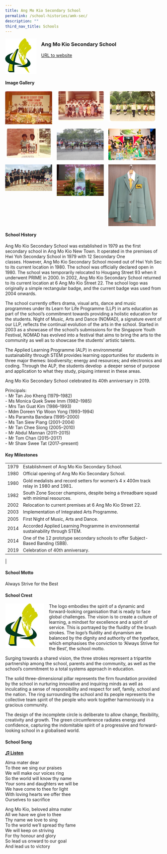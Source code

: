 ```yaml
---
title: Ang Mo Kio Secondary School
permalink: /school-histories/amk-sec/
description: ""
third_nav_title: Schools
---
```

<img src="/images/amksec1.jpg" style="width:20%;margin-right:15px;" align = "left">

### **Ang Mo Kio Secondary School**
[URL to website](http://angmokiosec.moe.edu.sg/)

<br clear="left">

#### **Image Gallery**

<p><a href="https://staging.d1yxymztqoj7qn.amplifyapp.com/images/amksec2.jpg">  
<img src="/images/amksec2.jpg" style="width:30%;margin-right:15px;" align = "left">
</a></p>

<p><a href="https://staging.d1yxymztqoj7qn.amplifyapp.com/images/amksec3.jpg">  
<img src="/images/amksec3.jpg" style="width:30%;margin-right:15px;" align = "left">
</a></p>

<p><a href="https://staging.d1yxymztqoj7qn.amplifyapp.com/images/amksec4.jpg">  
<img src="/images/amksec4.jpg" style="width:30%;margin-right:15px;" align = "left">
</a></p>

<br clear="left">

<p><a href="https://staging.d1yxymztqoj7qn.amplifyapp.com/images/amksec5.jpg">  
<img src="/images/amksec5.jpg" style="width:30%;margin-right:15px;" align = "left">
</a></p>

<p><a href="https://staging.d1yxymztqoj7qn.amplifyapp.com/images/amksec6.jpg">  
<img src="/images/amksec6.jpg" style="width:30%;margin-right:15px;" align = "left">
</a></p>

<p><a href="https://staging.d1yxymztqoj7qn.amplifyapp.com/images/amksec7.jpg">  
<img src="/images/amksec7.jpg" style="width:30%;margin-right:15px;" align = "left">
</a></p>

<br clear="left">

<p><a href="https://staging.d1yxymztqoj7qn.amplifyapp.com/images/amksec8.jpg">  
<img src="/images/amksec8.jpg" style="width:30%;margin-right:15px;" align = "left">
</a></p>

<p><a href="https://staging.d1yxymztqoj7qn.amplifyapp.com/images/amksec9.jpg">  
<img src="/images/amksec9.jpg" style="width:30%;margin-right:15px;" align = "left">
</a></p>

<p><a href="https://staging.d1yxymztqoj7qn.amplifyapp.com/images/amksec10.jpg">  
<img src="/images/amksec10.jpg" style="width:30%;margin-right:15px;" align = "left">
</a></p>

<br clear="left">

#### **School History**
Ang Mo Kio Secondary School was established in 1979 as the first secondary school in Ang Mo Kio New Town. It operated in the premises of Hwi Yoh Secondary School in 1979 with 12 Secondary One classes. However, Ang Mo Kio Secondary School moved out of Hwi Yoh Sec to its current location in 1980. The school was officially declared open in 1980. The school was temporarily relocated to Hougang Street 93 when it underwent PRIME in 2000. In 2002, Ang Mo Kio Secondary School returned to its current location at 6 Ang Mo Kio Street 22. The school logo was originally a simple rectangular badge, and the current badge was used from 2004 onwards.

The school currently offers drama, visual arts, dance and music programmes under its Learn for Life Programme (LLP) in arts education as part of the school’s commitment towards providing a holistic education for the students. Night of Music, Arts and Dance (NOMAD), a signature event of our LLP, reflects the continual evolution of the arts in the school. Started in 2003 as a showcase of the school’s submissions for the Singapore Youth Festival, NOMAD has evolved into a festival that aims to bring the arts to the community as well as to showcase the students’ artistic talents.

The Applied Learning Programme (ALP) in environmental sustainability through STEM provides learning opportunities for students in three major themes: biodiversity; energy and resources; and electronics and coding. Through the ALP, the students develop  a deeper sense of purpose and application to what they study, piquing interest in these areas.

Ang Mo Kio Secondary School celebrated its 40th anniversary in 2019.

Principals:<br>
\- Mr Tan Joo Kheng (1979–1982)<br>
\- Ms Monica Quek Swee Imm (1982–1985)<br>
\- Mrs Tan Guat Kim (1986–1993)<br>
\- Mdm Doreen Yip Woon Yong (1993–1994)<br>
\- Ms Paramita Bandara (1995–2000)<br>
\- Ms Tan Siew Piang (2001–2004)<br>
\- Mr Tan Chee Siong (2005–2010)<br>
\- Mr Abdul Mannan (2011–2015)<br>
\- Mr Tom Chan (2015–2017)<br>
\- Mr Shaw Swee Tat (2017–present)

#### **Key Milestones**

|  |  |
|:---:|---|
| 1979 | Establishment of Ang Mo Kio Secondary School. |
| 1980 | Official opening of Ang Mo Kio Secondary School. |
| 1980 | Gold medalists and record setters for women’s 4 x 400m track relay in 1980 and 1981. |
| 1982 | South Zone Soccer champions, despite being a threadbare squad with minimal resources. |
| 2002 | Relocation to current premises at 6 Ang Mo Kio Street 22. |
| 2003 | Implementation of Integrated Arts Programme. |
| 2005 | First Night of Music, Arts and Dance. |
| 2014 | Accorded Applied Learning Programme in environmental sustainability through STEM. |
| 2014 | One of the 12 prototype secondary schools to offer Subject-Based Banding (SBB). |
| 2019 | Celebration of 40th anniversary. |
|

#### **School Motto**
Always Strive for the Best

#### **School Crest**
<img src="/images/amksec1.jpg" style="width:25%;margin-right:15px;" align = "left">

The logo embodies the spirit of a dynamic and forward-looking organisation that is ready to face global challenges. The vision is to create a culture of learning, a mindset for excellence and a spirit of service. This is portrayed by the fluidity of the brush strokes. The logo’s fluidity and dynamism are balanced by the dignity and authority of the typeface, which emphasises the conviction to ‘Always Strive for the Best’, the school motto.


Surging towards a shared vision, the three strokes represent a tripartite partnership among the school, parents and the community, as well as the school’s commitment to a total systems approach in education.

The solid three-dimensional pillar represents the firm foundation provided by the school in nurturing innovative and inquiring minds as well as inculcating a sense of responsibility and respect for self, family, school and the nation. The ring surrounding the school and its people represents the collective team spirit of the people who work together harmoniously in a gracious community.    
  
The design of the incomplete circle is deliberate to allow change, flexibility, creativity and growth. The green circumference radiates energy and confidence, capturing the indomitable spirit of a progressive and forward-looking school in a globalised world.

#### **School Song**
<a href="LINK" target="\_blank">**♫ Listen**</a>

Alma mater dear<br>
To thee we sing our praises<br>
We will make our voices ring<br>
So the world will know thy name<br>
Your sons and daughters we will be<br>
We have come to thee for light<br>
With loving hearts we offer thee<br>
Ourselves to sacrifice

Ang Mo Kio, beloved alma mater<br>
All we have we give to thee<br>
Thy name we love to sing<br>
To the world we’ll spread thy fame<br>
We will keep on striving<br>
For thy honour and glory<br>
So lead us onward to our goal<br>
And lead us to victory